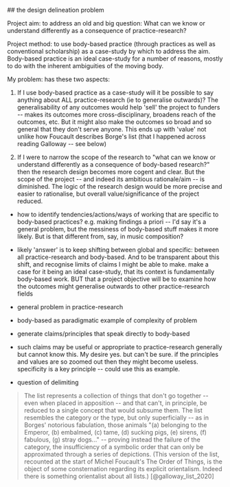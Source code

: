 ## the design delineation problem

Project aim: to address an old and big question: What can we know or understand differently as a consequence of practice-research? 

Project method: to use body-based practice (through practices as well as conventional scholarship) as a case-study by which to address the aim. Body-based practice is an ideal case-study for a number of reasons, mostly to do with the inherent ambiguities of the moving body. 

My problem: has these two aspects: 

1) If I use body-based practice as a case-study will it be possible to say anything about ALL practice-research (ie to generalise outwards)? The generalisability of any outcomes would help 'sell' the project to funders -- makes its outcomes more cross-disciplinary, broadens reach of the outcomes, etc. But it might also make the outcomes so broad and so general that they don't serve anyone. This ends up with 'value' not unlike how Foucault describes Borge's list (that I happened across reading Galloway -- see below)

2) If I were to narrow the scope of the research to "what can we know or understand differently as a consequence of body-based research?" then the research design becomes more cogent and clear. But the scope of the project -- and indeed its ambitious rationale/aim -- is diminished. The logic of the research design would be more precise and easier to rationalise, but overall value/significance of the project reduced.

- how to identify tendencies/actions/ways of working that are specific to body-based practices? e.g. making findings a priori -- I'd say it's a general problem, but the messiness of body-based stuff makes it more likely. But is that different from, say, in music composition? 
- likely 'answer' is to keep shifting between global and specific: between all practice-research and body-based. And to be transparent about this shift, and recognise limits of claims I might be able to make. make a case for it being an ideal case-study, that its context is fundamentally body-based work. BUT that a project objective will be to examine how the outcomes might generalise outwards to other practice-research fields

- general problem in practice-research
- body-based as paradigmatic example of complexity of problem
- generate claims/principles that speak directly to body-based
- such claims may be useful or appropriate to practice-research generally but cannot know this. My desire yes. but can't be sure. if the principles and values are so zoomed out then they might become useless. specificity is a key principle -- could use this as example.
- question of delimiting 

>The list represents a collection of things that don't go together -- even when placed in apposition -- and that can't, in principle, be reduced to a single concept that would subsume them. The list resembles the category or the type, but only superficially -- as in Borges' notorious fabulation, those animals "(a) belonging to the Emperor, (b) embalmed, (c) tame, (d) sucking pigs, (e) sirens, (f) fabulous, (g) stray dogs..." -- proving instead the failure of the category, the insufficiency of a symbolic order that can only be approximated through a series of depictions. (This version of the list, recounted at the start of Michel Foucault's The Order of Things, is the object of some consternation regarding its explicit orientalism. Indeed there is something orientalist about all lists.) [@galloway_list_2020]